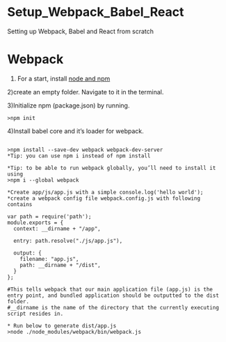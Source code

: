 # Setup_Webpack_Babel_React
Setting up Webpack, Babel and React from scratch
# Webpack
1) For a start, install [node and npm](https://nodejs.org/en/.)

2)create an empty folder. Navigate to it in the terminal.

3)Initialize npm (package.json) by running.

```
>npm init
```

4)Install babel core and it’s loader for webpack.

```

>npm install --save-dev webpack webpack-dev-server
*Tip: you can use npm i instead of npm install

*Tip: to be able to run webpack globally, you’ll need to install it using
>npm i --global webpack

*Create app/js/app.js with a simple console.log('hello world');
*create a webpack config file webpack.config.js with following contains

var path = require('path');
module.exports = {
  context: __dirname + "/app",

  entry: path.resolve("./js/app.js"),

  output: {
    filename: "app.js",
    path: __dirname + "/dist",
  }
};

#This tells webpack that our main application file (app.js) is the entry point, and bundled application should be outputted to the dist folder.
#__dirname is the name of the directory that the currently executing script resides in.

* Run below to generate dist/app.js
>node ./node_modules/webpack/bin/webpack.js

```
